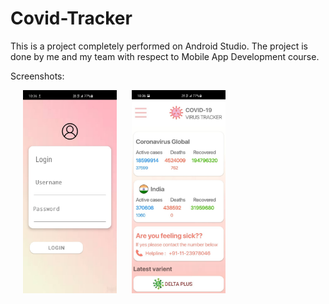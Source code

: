 # Covid-Tracker

This is a project completely performed on Android Studio. The project is done by me and my team with respect to Mobile App Development course.

Screenshots:

<p float="left">
  <img src="screenshots/login.png" width="150" height="325" title="hover text"hspace="20">
  
  <img src="screenshots/home.png" width="150" height="325" title="hover text">
</p>
